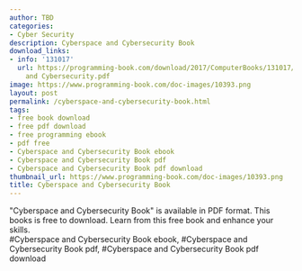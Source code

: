 ```yaml
---
author: TBD
categories:
- Cyber Security
description: Cyberspace and Cybersecurity Book
download_links:
- info: '131017'
  url: https://programming-book.com/download/2017/ComputerBooks/131017/Cyberspace
    and Cybersecurity.pdf
image: https://www.programming-book.com/doc-images/10393.png
layout: post
permalink: /cyberspace-and-cybersecurity-book.html
tags:
- free book download
- free pdf download
- free programming ebook
- pdf free
- Cyberspace and Cybersecurity Book ebook
- Cyberspace and Cybersecurity Book pdf
- Cyberspace and Cybersecurity Book pdf download
thumbnail_url: https://www.programming-book.com/doc-images/10393.png
title: Cyberspace and Cybersecurity Book
---
```


 
<div class="item-desc text-justify">
  "Cyberspace and Cybersecurity Book" is available in PDF format. This books is free to download. Learn from this free book and enhance your skills.
  <br>
  #Cyberspace and Cybersecurity Book ebook, #Cyberspace and Cybersecurity Book pdf, #Cyberspace and Cybersecurity Book pdf download
</div>